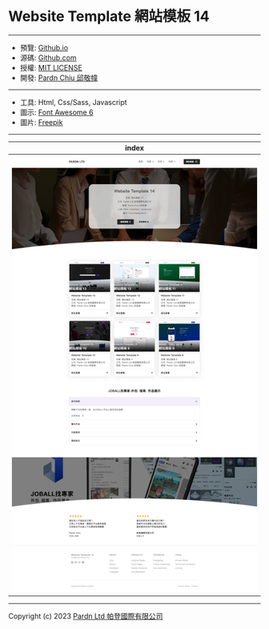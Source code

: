 # Website Template 網站模板 14

***

- 預覽: [Github.io](https://pardnchiu.github.io/website-template-14/)
- 源碼: [Github.com](https://github.com/pardnchiu/website-template-14/)
- 授權: [MIT LICENSE](https://github.com/pardnchiu/website-template-14/blob/main/LICENSE)
- 開發: [Pardn Chiu 邱敬幃](https://pardnchiu.github.io/)

***

- 工具: Html, Css/Sass, Javascript
- 圖示: [Font Awesome 6](https://fontawesome.com/v6/search)
- 圖片: [Freepik](https://www.freepik.com)

***

| index |
|---|
| ![index](./image/index.jpg) |

***

Copyright (c) 2023 [Pardn Ltd 帕登國際有限公司](https://joball.tw/@pardnltd)
